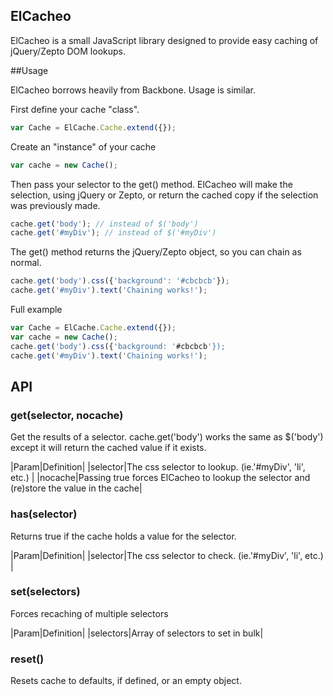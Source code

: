 ## ElCacheo

ElCacheo is a small JavaScript library designed to provide easy caching of jQuery/Zepto DOM lookups.

##Usage

ElCacheo borrows heavily from Backbone. Usage is similar.

First define your cache "class". 

```JavaScript
var Cache = ElCache.Cache.extend({});
```

Create an "instance" of your cache

```JavaScript
var cache = new Cache();
```

Then pass your selector to the get() method. ElCacheo will make the selection, using jQuery or Zepto, or return the cached copy if the selection was previously made.

```JavaScript
cache.get('body'); // instead of $('body')
cache.get('#myDiv'); // instead of $('#myDiv')
```

The get() method returns the jQuery/Zepto object, so you can chain as normal.

```JavaScript
cache.get('body').css({'background': '#cbcbcb'}); 
cache.get('#myDiv').text('Chaining works!');
```

Full example

```JavaScript
var Cache = ElCache.Cache.extend({});
var cache = new Cache();
cache.get('body').css({'background: '#cbcbcb'}); 
cache.get('#myDiv').text('Chaining works!');
```

## API

### get(selector, nocache)

Get the results of a selector. cache.get('body') works the same as $('body') except it will return the cached value if it exists.

|Param|Definition|
|selector|The css selector to lookup. (ie.'#myDiv', 'li', etc.) |
|nocache|Passing true forces ElCacheo to lookup the selector and (re)store the value in the cache|

### has(selector)

Returns true if the cache holds a value for the selector.

|Param|Definition|
|selector|The css selector to check. (ie.'#myDiv', 'li', etc.) |

### set(selectors)

Forces recaching of multiple selectors

|Param|Definition|
|selectors|Array of selectors to set in bulk|

### reset()

Resets cache to defaults, if defined, or an empty object.


